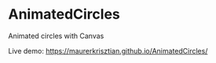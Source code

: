 # AnimatedCircles
Animated circles with Canvas


Live demo: https://maurerkrisztian.github.io/AnimatedCircles/
